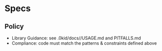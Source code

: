 # Specs

## Policy
- Library Guidance: see .0kid/docs/<lib>/USAGE.md and PITFALLS.md
- Compliance: code must match the patterns & constraints defined above